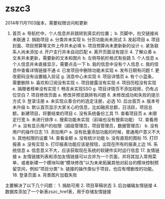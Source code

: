 zszc3
=====

2014年11月1103版本，需要权限访问和更新

1. 首页
		a. 导航栏中，个人信息并非跳转到真实的位置；
		b. 页脚中，社交链接尚未联通
	2. 捐助项目
		a. 分类并未实现
		b. 分页功能尚未测试
	3. 发起项目
		a. 项目封面、项目预算等文件上传并未必填
		b. 项目预算尚未更新新的设计
		c. 紧急联系人尚未添加
		d. 开户支行并未自动匹配
		e. 离开页面没有提示
	4. 了解众善
		a. 文本并未更新，需要新的文本和图片
		b. 左侧导航栏格式有些跳
	5. 个人信息
		a. 个人信息并未直接显示，需要点击一下
		b. 我的信息中没有个人信息
		c. 我的信息中查看详情链接不通
		d. 已发项目中删除功能未实现
		e. 发布日期有问题
		f. 更改密码没有设置输入验证
		g. 消息中心未实现
	6. 项目详情页
		a. 有个小蓝条，需要删除
		b. 喜欢和订阅没有实现
		c. 项目披露没有实现
		d. 项目历程没有实现
		e. 捐赠者榜单没有实现
		f. 畅言未实现SSO
		g. 项目详情页不添加视频，仍有占位空白
	7. 项目修改页面
		a. 修改并预览跳转有问题
	8. 未修改成功和失败的提示方式
	9. 登录注册
		a. 未实现众善合约的选定注册，必选
	10. 后台首页
		a. 版本号未升级
		b. 默认首页显示大家关心的信息，比如融资总额，日活跃，项目总额，新建项目，将要结束的项目
		c. 没有系统备份工具
	11. 查看项目页
		a. 未限定行宽
		b. 未进行排序
		c. 搜索功能未实现（前端也没有搜索功能）
	12. 查看用户
		a. 没有显示用户的权限（超级管理员，项目管理员，数据管理员）
		b. 没有用户的操作日志
	13. 添加用户
		a. 没有批量添加功能的时候，普通用户意义不大
		b. 其他权限的设置
	14. 查看金额
		a. 没有统计功能
		b. 没有直观的图标
	15. 打印报表
		a. 没有实现
		b. 打印报表功能应该是按钮，出现在所有的报表上边
	16. 系统信息
		a. 信息意义不大，应该获取现在系统的软硬件实时运行信息
	17. 友情链接
		a. 友情链接列表和添加友情链接可以合并为一个页面，并将其加入常用菜单，或者新建一个模块叫做“模块修改”以为未来拓展其他对前台的模块控制预留空间，例如“项目分类”
		b. 链接的操作类似于项目，也应有增删改的功能。
	18. 登录页面
		a. 背景图片加载失败
		
		
		
		

主要解决了以下几个问题：
	1. 捐助可用
	2. 项目草稿状态
	3. 后台编辑友情链接
	4. 数据库添加了一个新表zszc_href表，用于存储友情链接
